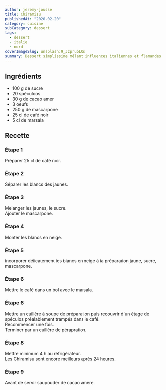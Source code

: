 ```yaml
---
author: jeremy-jousse
title: Chiramisu
publishedAt: "2020-02-20"
category: cuisine
subCategory: dessert
tags:
  - dessert
  - italie
  - nord
coverImageSlug: unsplash:9_JzprubLOs
summary: Dessert simplissime mélant influences italiennes et flamandes
---
```


## Ingrédients

- 100 g de sucre
- 20 spéculoos
- 30 g de cacao amer
- 3 oeufs
- 250 g de mascarpone
- 25 cl de café noir
- 5 cl de marsala

## Recette

### Étape 1

Préparer 25 cl de café noir.

### Étape 2

Séparer les blancs des jaunes.

### Étape 3

Melanger les jaunes, le sucre.  
Ajouter le mascarpone.

### Étape 4

Monter les blancs en neige.

### Étape 5

Incorporer délicatement les blancs en neige à la préparation jaune, sucre, mascarpone.

### Étape 6

Mettre le café dans un bol avec le marsala.

### Étape 6

Mettre un cuillère à soupe de préparation puis recouvrir d'un étage de spéculos préalablement trampés dans le café.  
Recommencer une fois.  
Terminer par un cuillère de pérapration.

### Étape 8

Mettre minimum 4 h au réfrigérateur.  
Les Chiramisu sont encore meilleurs après 24 heures.

### Étape 9

Avant de servir saupouder de cacao amère.
